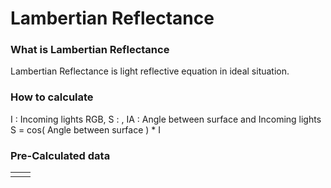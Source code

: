 
# Lambertian Reflectance
### What is Lambertian Reflectance
 Lambertian Reflectance is light reflective equation in ideal situation.
### How to calculate
I : Incoming lights RGB, S : , IA : Angle between surface and Incoming lights
S = cos( Angle between surface ) * I

### Pre-Calculated data

|     |     |
| --- | --- |
|     |     |

